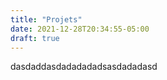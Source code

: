 ```yaml
---
title: "Projets"
date: 2021-12-28T20:34:55-05:00
draft: true
---
```


dasdaddasdadadadadsasdadadasd
